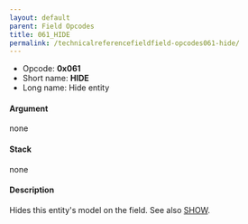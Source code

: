 ```yaml
---
layout: default
parent: Field Opcodes
title: 061_HIDE
permalink: /technicalreferencefieldfield-opcodes061-hide/
---
```


-   Opcode: **0x061**
-   Short name: **HIDE**
-   Long name: Hide entity

#### Argument

none

#### Stack

none

#### Description

Hides this entity's model on the field. See also [SHOW](060_SHOW).
